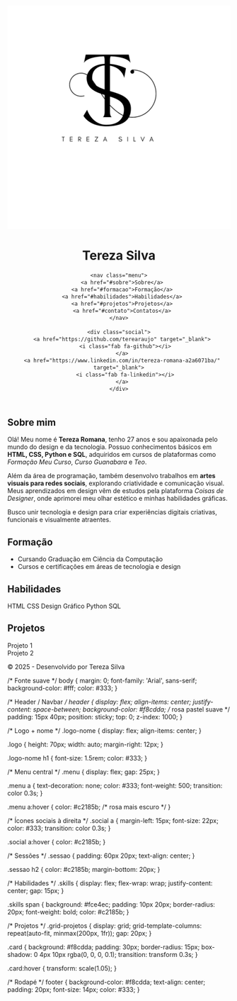 
<!DOCTYPE html>
<html lang="pt-br">
<head>
  <meta charset="UTF-8">
  <meta name="viewport" content="width=device-width, initial-scale=1.0">
  <title>Portfólio - Tereza Silva</title>
  <link href="https://fonts.googleapis.com/css2?family=Lora:wght@400;600;700&display=swap" rel="stylesheet">
  <link rel="stylesheet" href="style.css"> <!-- seu CSS externo -->
</head>
<body>
  <!-- Menu -->
  <header>
    <div class="logo-nome">
      <img src="https://github.com/terearaujo/meu-site-/raw/main/imagens/logotipo.png" alt="Logo" class="logo">
      <h1>Tereza Silva</h1>
    </div>

    <nav class="menu">
      <a href="#sobre">Sobre</a>
      <a href="#formacao">Formação</a>
      <a href="#habilidades">Habilidades</a>
      <a href="#projetos">Projetos</a>
      <a href="#contato">Contatos</a>
    </nav>

    <div class="social">
      <a href="https://github.com/terearaujo" target="_blank">
        <i class="fab fa-github"></i>
      </a>
      <a href="https://www.linkedin.com/in/tereza-romana-a2a6071ba/" target="_blank">
        <i class="fab fa-linkedin"></i>
      </a>
    </div>
  </header>

  <!-- Sobre -->
 <section id="sobre" class="sessao">
  <h2>Sobre mim</h2>
  <p>
    Olá! Meu nome é <strong>Tereza Romana</strong>, tenho 27 anos e sou apaixonada pelo mundo do design e da tecnologia. 
    Possuo conhecimentos básicos em <strong>HTML, CSS, Python e SQL</strong>, adquiridos em cursos de plataformas como 
    <em>Formação Meu Curso</em>, <em>Curso Guanabara</em> e <em>Teo</em>.
  </p>
  <p>
    Além da área de programação, também desenvolvo trabalhos em <strong>artes visuais para redes sociais</strong>, explorando criatividade e comunicação visual. 
    Meus aprendizados em design vêm de estudos pela plataforma <em>Coisas de Designer</em>, onde aprimorei meu olhar estético e minhas habilidades gráficas.
  </p>
  <p>
    Busco unir tecnologia e design para criar experiências digitais criativas, funcionais e visualmente atraentes.
  </p>
</section>


  <!-- Formação -->
  <section id="formacao" class="sessao">
    <h2>Formação</h2>
    <ul>
      <li>Cursando Graduação em Ciência da Computação</li>
      <li>Cursos e certificações em áreas de tecnologia e design</li>
    </ul>
  </section>

  <!-- Habilidades -->
  <section id="habilidades" class="sessao">
    <h2>Habilidades</h2>
    <div class="skills">
      <span>HTML</span>
      <span>CSS</span>
      <span>Design Gráfico</span>
      <span>Python</span>
      <span>SQL</span>
    </div>
  </section>

  <!-- Projetos -->
  <section id="projetos" class="sessao">
    <h2>Projetos</h2>
    <div class="grid-projetos">
      <div class="card">Projeto 1</div>
      <div class="card">Projeto 2</div>
    </div>
  </section>

  <!-- Contato -->
  <footer id="contato">
    <p>© 2025 - Desenvolvido por Tereza Silva</p>
  </footer>
</body>
</html>

/* Fonte suave */
body {
  margin: 0;
  font-family: 'Arial', sans-serif;
  background-color: #fff;
  color: #333;
}

/* Header / Navbar */
header {
  display: flex;
  align-items: center;
  justify-content: space-between;
  background-color: #f8cdda; /* rosa pastel suave */
  padding: 15px 40px;
  position: sticky;
  top: 0;
  z-index: 1000;
}

/* Logo + nome */
.logo-nome {
  display: flex;
  align-items: center;
}

.logo {
  height: 70px;
  width: auto;
  margin-right: 12px;
}

.logo-nome h1 {
  font-size: 1.5rem;
  color: #333;
}

/* Menu central */
.menu {
  display: flex;
  gap: 25px;
}

.menu a {
  text-decoration: none;
  color: #333;
  font-weight: 500;
  transition: color 0.3s;
}

.menu a:hover {
  color: #c2185b; /* rosa mais escuro */
}

/* Ícones sociais à direita */
.social a {
  margin-left: 15px;
  font-size: 22px;
  color: #333;
  transition: color 0.3s;
}

.social a:hover {
  color: #c2185b;
}

/* Sessões */
.sessao {
  padding: 60px 20px;
  text-align: center;
}

.sessao h2 {
  color: #c2185b;
  margin-bottom: 20px;
}

/* Habilidades */
.skills {
  display: flex;
  flex-wrap: wrap;
  justify-content: center;
  gap: 15px;
}

.skills span {
  background: #fce4ec;
  padding: 10px 20px;
  border-radius: 20px;
  font-weight: bold;
  color: #c2185b;
}

/* Projetos */
.grid-projetos {
  display: grid;
  grid-template-columns: repeat(auto-fit, minmax(200px, 1fr));
  gap: 20px;
}

.card {
  background: #f8cdda;
  padding: 30px;
  border-radius: 15px;
  box-shadow: 0 4px 10px rgba(0, 0, 0, 0.1);
  transition: transform 0.3s;
}

.card:hover {
  transform: scale(1.05);
}

/* Rodapé */
footer {
  background-color: #f8cdda;
  text-align: center;
  padding: 20px;
  font-size: 14px;
  color: #333;
}

